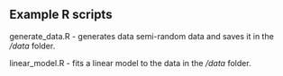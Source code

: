## Example R scripts
generate_data.R - generates data semi-random data and saves it in the */data* folder.

linear_model.R - fits a linear model to the data in the */data* folder.
